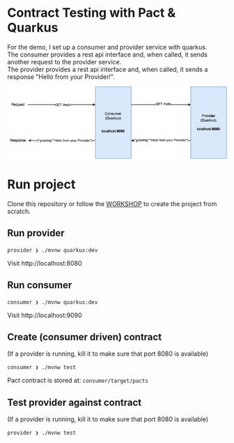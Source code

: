 # Contract Testing with Pact & Quarkus
For the demo, I set up a consumer and provider service with quarkus.  
The consumer provides a rest api interface and, when called, it sends another request to the provider service.  
The provider provides a rest api interface and, when called, it sends a response "Hello from your Provider!".  

![Overview](overview.png)  

# Run project
Clone this repository or follow the [WORKSHOP](WORKSHOP.md) to create the project from scratch.  


## Run provider
```console
provider ❯ ./mvnw quarkus:dev
```
Visit http://localhost:8080

## Run consumer
```console
consumer ❯ ./mvnw quarkus:dev
```
Visit http://localhost:9090

## Create (consumer driven) contract 
(If a provider is running, kill it to make sure that port 8080 is available)  
```console
consumer ❯ ./mvnw test
```
Pact contract is stored at: `consumer/target/pacts`  

## Test provider against contract
(If a provider is running, kill it to make sure that port 8080 is available)  
```console
provider ❯ ./mvnw test
```